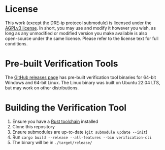 # License
This work (except the DRE-ip protocol submodule) is licensed under the [AGPLv3 license](./LICENSE).
In short, you may use and modify it however you wish, as long as any unmodified or modified version you make available is also open-source under the same license.
Please refer to the license text for full conditions.

# Pre-built Verification Tools
The [GitHub releases page](https://github.com/DRE-ip-Implementation-Team/dre-ip-backend/releases) has pre-built verification tool binaries for 64-bit Windows and 64-bit Linux. The Linux binary was built on Ubuntu 22.04 LTS, but may work on other distributions.

# Building the Verification Tool
1. Ensure you have a [Rust toolchain](https://rustup.rs/) installed
2. Clone this repository
3. Ensure submodules are up-to-date (`git submodule update --init`) 
4. Run `cargo build --release --all-features --bin verification-cli`
5. The binary will be in `./target/release/`
